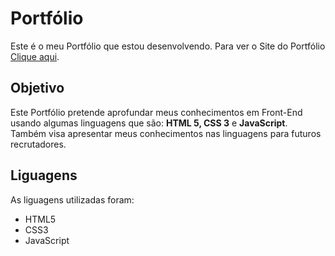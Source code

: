 # Portfólio
 Este é o meu Portfólio que estou desenvolvendo.
 Para ver o Site do Portfólio [Clique aqui](https://guihsp.github.io/Potfolio-site/).
## Objetivo 
Este Portfólio pretende aprofundar meus conhecimentos em Front-End usando algumas linguagens
que são: **HTML 5, CSS 3** e **JavaScript**.
Também visa apresentar meus conhecimentos nas linguagens para futuros recrutadores.
## Liguagens
As liguagens utilizadas foram:
* HTML5
* CSS3
* JavaScript
